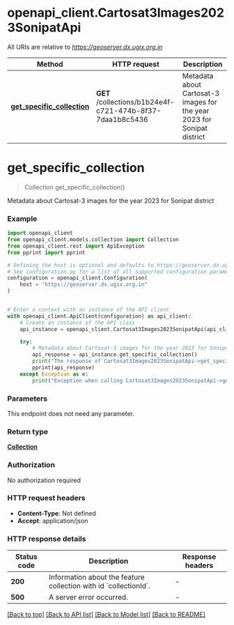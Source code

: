 # openapi_client.Cartosat3Images2023SonipatApi

All URIs are relative to *https://geoserver.dx.ugix.org.in*

Method | HTTP request | Description
------------- | ------------- | -------------
[**get_specific_collection**](Cartosat3Images2023SonipatApi.md#get_specific_collection) | **GET** /collections/b1b24e4f-c721-474b-8f37-7daa1b8c5436 | Metadata about Cartosat-3 images for the year 2023 for Sonipat district


# **get_specific_collection**
> Collection get_specific_collection()

Metadata about Cartosat-3 images for the year 2023 for Sonipat district

### Example


```python
import openapi_client
from openapi_client.models.collection import Collection
from openapi_client.rest import ApiException
from pprint import pprint

# Defining the host is optional and defaults to https://geoserver.dx.ugix.org.in
# See configuration.py for a list of all supported configuration parameters.
configuration = openapi_client.Configuration(
    host = "https://geoserver.dx.ugix.org.in"
)


# Enter a context with an instance of the API client
with openapi_client.ApiClient(configuration) as api_client:
    # Create an instance of the API class
    api_instance = openapi_client.Cartosat3Images2023SonipatApi(api_client)

    try:
        # Metadata about Cartosat-3 images for the year 2023 for Sonipat district
        api_response = api_instance.get_specific_collection()
        print("The response of Cartosat3Images2023SonipatApi->get_specific_collection:\n")
        pprint(api_response)
    except Exception as e:
        print("Exception when calling Cartosat3Images2023SonipatApi->get_specific_collection: %s\n" % e)
```



### Parameters

This endpoint does not need any parameter.

### Return type

[**Collection**](Collection.md)

### Authorization

No authorization required

### HTTP request headers

 - **Content-Type**: Not defined
 - **Accept**: application/json

### HTTP response details

| Status code | Description | Response headers |
|-------------|-------------|------------------|
**200** | Information about the feature collection with id &#x60;collectionId&#x60;. |  -  |
**500** | A server error occurred. |  -  |

[[Back to top]](#) [[Back to API list]](../README.md#documentation-for-api-endpoints) [[Back to Model list]](../README.md#documentation-for-models) [[Back to README]](../README.md)

